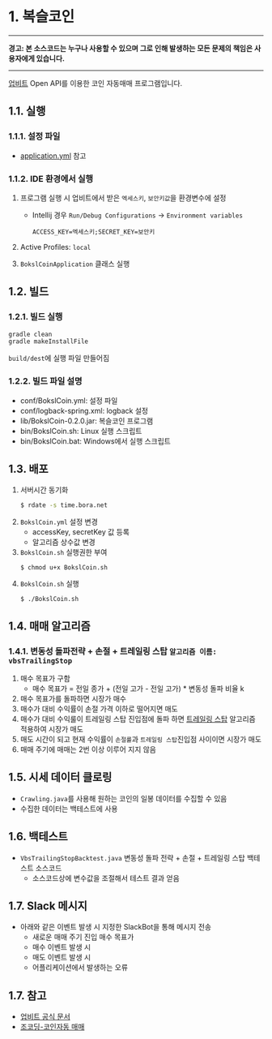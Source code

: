 # 1. 복슬코인

---

**경고: 본 소스코드는 누구나 사용할 수 있으며 그로 인해 발생하는 모든 문제의 책임은 사용자에게 있습니다.**

---

[업비트](https://upbit.com) Open API를 이용한 코인 자동매매 프로그램입니다.

## 1.1. 실행

### 1.1.1. 설정 파일 
- [application.yml](src/main/resources/application.yml) 참고

### 1.1.2. IDE 환경에서 실행

1. 프로그램 실행 시 업비트에서 받은 `엑세스키`, `보안키값`을 환경변수에 설정

    - Intellij 경우 `Run/Debug Configurations` ->  `Environment variables`
         ```
         ACCESS_KEY=엑세스키;SECRET_KEY=보안키
         ```
1. Active Profiles: `local`
1. `BokslCoinApplication` 클래스 실행

## 1.2. 빌드

### 1.2.1. 빌드 실행

```bash
gradle clean
gradle makeInstallFile
```

`build/dest`에 실행 파일 만들어짐

### 1.2.2. 빌드 파일 설명

- conf/BokslCoin.yml: 설정 파일
- conf/logback-spring.xml: logback 설정
- lib/BokslCoin-0.2.0.jar: 복슬코인 프로그램
- bin/BokslCoin.sh: Linux 실행 스크립트
- bin/BokslCoin.bat: Windows에서 실행 스크립트

## 1.3. 배포

1. 서버시간 동기화
   ```sh
   $ rdate -s time.bora.net
   ```
1. `BokslCoin.yml` 설정 변경
    - accessKey, secretKey 값 등록
    - 알고리즘 상수값 변경
1. `BokslCoin.sh` 실행권한 부여
    ```shell
    $ chmod u+x BokslCoin.sh
    ```
1. `BokslCoin.sh` 실행
    ```shell
    $ ./BokslCoin.sh
    ```

## 1.4. 매매 알고리즘

### 1.4.1. 변동성 돌파전략 + 손절 + 트레일링 스탑 `알고리즘 이름: vbsTrailingStop`
1. 매수 목표가 구함
    - 매수 목표가 = 전일 종가 + (전일 고가 - 전일 고가) * 변동성 돌파 비율 k
2. 매수 목표가를 돌파하면 시장가 매수
3. 매수가 대비 수익률이 손절 가격 이하로 떨어지면 매도
4. 매수가 대비 수익룰이 트레일링 스탑 진입점에 돌파 하면 [트레일링 스탑](https://m.blog.naver.com/scruw/221976012878) 알고리즘 적용하여 시장가 매도
5. 매도 시간이 되고 현재 수익률이 `손절률`과 `트레일링 스탑`진입점 사이이면 시장가 매도
6. 매매 주기에 매매는 2번 이상 이루어 지지 않음

## 1.5. 시세 데이터 클로링
- `Crawling.java`를 사용해 원하는 코인의 일봉 데이터를 수집할 수 있음
- 수집한 데이터는 백테스트에 사용

## 1.6. 백테스트
- `VbsTrailingStopBacktest.java` 변동성 돌파 전략 + 손절 + 트레일링 스탑 백테스트 소스코드
   - 소스코드상에 변수값을 조절해서 테스트 결과 얻음

## 1.7. Slack 메시지
- 아래와 같은 이벤트 발생 시 지정한 SlackBot을 통해 메시지 전송
    - 새로운 매매 주기 진입 매수 목표가
    - 매수 이벤트 발생 시
    - 매도 이벤트 발생 시
    - 어플리케이션에서 발생하는 오류

## 1.7. 참고

- [업비트 공식 문서](https://docs.upbit.com)
- [조코딩-코인자동 매매](https://github.com/youtube-jocoding/pyupbit-autotrade)
